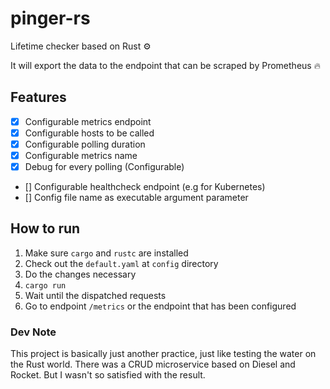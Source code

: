 # pinger-rs
Lifetime checker based on Rust :gear:

It will export the data to the endpoint that can be scraped by Prometheus :fire:

## Features
- [x] Configurable metrics endpoint
- [x] Configurable hosts to be called
- [x] Configurable polling duration
- [x] Configurable metrics name
- [x] Debug for every polling (Configurable)
- [] Configurable healthcheck endpoint (e.g for Kubernetes)
- [] Config file name as executable argument parameter

## How to run
1. Make sure `cargo` and `rustc` are installed
2. Check out the `default.yaml` at `config` directory
3. Do the changes necessary
4. `cargo run`
5. Wait until the dispatched requests
6. Go to endpoint `/metrics` or the endpoint that has been configured

### Dev Note
This project is basically just another practice, just like testing the water on the Rust world.
There was a CRUD microservice based on Diesel and Rocket. But I wasn't so satisfied with the result.